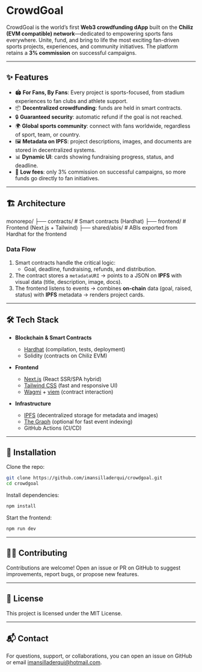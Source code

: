 # CrowdGoal

CrowdGoal is the world’s first **Web3 crowdfunding dApp** built on the **Chiliz (EVM compatible) network**—dedicated to empowering sports fans everywhere.
Unite, fund, and bring to life the most exciting fan-driven sports projects, experiences, and community initiatives.
The platform retains a **3% commission** on successful campaigns.

---

## ✨ Features

- 🏟️ **For Fans, By Fans**: Every project is sports-focused, from stadium experiences to fan clubs and athlete support.
- 📦 **Decentralized crowdfunding**: funds are held in smart contracts.
- 🔒 **Guaranteed security**: automatic refund if the goal is not reached.
- 🌍 **Global sports community**: connect with fans worldwide, regardless of sport, team, or country.
- 🖼️ **Metadata on IPFS**: project descriptions, images, and documents are stored in decentralized systems.
- 📊 **Dynamic UI**: cards showing fundraising progress, status, and deadline.
- 💸 **Low fees**: only 3% commission on successful campaigns, so more funds go directly to fan initiatives.

---

## 🏗️ Architecture

monorepo/
├── contracts/ # Smart contracts (Hardhat)
├── frontend/ # Frontend (Next.js + Tailwind)
├── shared/abis/ # ABIs exported from Hardhat for the frontend

### Data Flow

1. Smart contracts handle the critical logic:
   - Goal, deadline, fundraising, refunds, and distribution.
2. The contract stores a `metadataURI` → points to a JSON on **IPFS** with visual data (title, description, image, docs).
3. The frontend listens to events → combines **on-chain** data (goal, raised, status) with **IPFS** metadata → renders project cards.

---

## 🛠️ Tech Stack

- **Blockchain & Smart Contracts**
  - [Hardhat](https://hardhat.org/) (compilation, tests, deployment)
  - Solidity (contracts on Chiliz EVM)

- **Frontend**
  - [Next.js](https://nextjs.org/) (React SSR/SPA hybrid)
  - [Tailwind CSS](https://tailwindcss.com/) (fast and responsive UI)
  - [Wagmi](https://wagmi.sh/) + [viem](https://viem.sh/) (contract interaction)

- **Infrastructure**
  - [IPFS](https://ipfs.io/) (decentralized storage for metadata and images)
  - [The Graph](https://thegraph.com/) (optional for fast event indexing)
  - GitHub Actions (CI/CD)

---

## 🚀 Installation

Clone the repo:

```bash
git clone https://github.com/imansilladerqui/crowdgoal.git
cd crowdgoal
```

Install dependencies:

```bash
npm install
```

Start the frontend:

```bash
npm run dev
```

---

## 🧑‍💻 Contributing

Contributions are welcome! Open an issue or PR on GitHub to suggest improvements, report bugs, or propose new features.

---

## 📄 License

This project is licensed under the MIT License.

---

## 📬 Contact

For questions, support, or collaborations, you can open an issue on GitHub or email [imansilladerqui@hotmail.com](mailto:imansilladerqui@hotmail.com).
